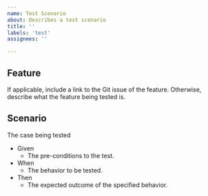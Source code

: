 ```yaml
---
name: Test Scenario
about: Describes a test scenario
title: ''
labels: 'test'
assignees: ''

---
```


## Feature
If applicable, include a link to the Git issue of the feature. Otherwise, describe what the feature being tested is. 

## Scenario
The case being tested

  * Given
    *  The pre-conditions to the test.
  * When
    * The behavior to be tested.
  * Then
    * The expected outcome of the specified behavior.
